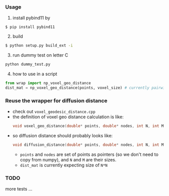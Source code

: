 ### Usage
1. install pybind11 by
```
$ pip install pybind11
```
2. build 
```sh
$ python setup.py build_ext -i
```
3. run dummy test on letter C
```sh
python dummy_test.py
```
4. how to use in a script
```python
from wrap import np_voxel_geo_distance
dist_mat = np_voxel_geo_distance(points, voxel_size) # currently pairwise
```


### Reuse the wrapper for diffusion distance
* check out `voxel_geodesic_distance.cpp`
* the definition of voxel geo distance calculation is like:
    ```cpp
    void voxel_geo_distance(double* points, double* nodes, int N, int M, double voxel_size, double* dist_mat)
    ```
* so diffusion distance should probably looks like:
    ```cpp
    void diffusion_distance(double* points, double* nodes, int N, int M, double* dist_mat)
    ```
    * `points` and `nodes` are set of points as pointers (so we don't need to copy from numpy), and `N` and `M` are their sizes.
    * `dist_mat` is currently expecting size of `N*N` 


### TODO
more tests ... 

